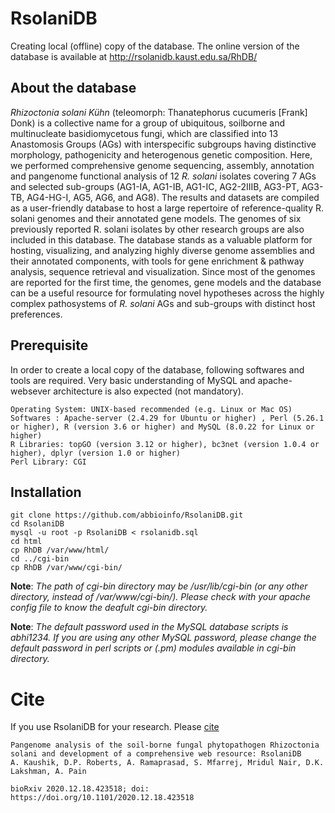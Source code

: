 # RsolaniDB 
Creating local (offline) copy of the database. The online version of the database is available at http://rsolanidb.kaust.edu.sa/RhDB/

## About the database
*Rhizoctonia solani Kühn* (teleomorph: Thanatephorus cucumeris [Frank] Donk) is a collective name for a group of ubiquitous, soilborne and multinucleate basidiomycetous fungi, which are classified into 13 Anastomosis Groups (AGs) with interspecific subgroups having distinctive morphology, pathogenicity and heterogenous genetic composition. Here, we performed comprehensive genome sequencing, assembly, annotation and pangenome functional analysis of 12 *R. solani* isolates covering 7 AGs and selected sub-groups (AG1-IA, AG1-IB, AG1-IC, AG2-2IIIB, AG3-PT, AG3-TB, AG4-HG-I, AG5, AG6, and AG8). The results and datasets are compiled as a user-friendly database to host a large repertoire of reference-quality R. solani genomes and their annotated gene models. The genomes of six previously reported R. solani isolates by other research groups are also included in this database. The database stands as a valuable platform for hosting, visualizing, and analyzing highly diverse genome assemblies and their annotated components, with tools for gene enrichment & pathway analysis, sequence retrieval and visualization. Since most of the genomes are reported for the first time, the genomes, gene models and the database can be a useful resource for formulating novel hypotheses across the highly complex pathosystems of *R. solani*  AGs and sub-groups with distinct host preferences. 

## Prerequisite
In order to create a local copy of the database, following softwares and tools are required. Very basic understanding of MySQL and apache-websever architecture is also expected (not mandatory).

```
Operating System: UNIX-based recommended (e.g. Linux or Mac OS)
Softwares : Apache-server (2.4.29 for Ubuntu or higher) , Perl (5.26.1 or higher), R (version 3.6 or higher) and MySQL (8.0.22 for Linux or higher)
R Libraries: topGO (version 3.12 or higher), bc3net (version 1.0.4 or higher), dplyr (version 1.0 or higher)
Perl Library: CGI
```

## Installation

```
git clone https://github.com/abbioinfo/RsolaniDB.git
cd RsolaniDB
mysql -u root -p RsolaniDB < rsolanidb.sql
cd html
cp RhDB /var/www/html/
cd ../cgi-bin
cp RhDB /var/www/cgi-bin/

```
**Note**: *The path of cgi-bin directory may be /usr/lib/cgi-bin (or any other directory, instead of /var/www/cgi-bin/). Please check with your apache config file to know the deafult cgi-bin directory.*

**Note**: *The default password used in the MySQL database scripts is abhi1234. If you are using any other MySQL password, please change the default password in perl scripts or (.pm) modules available in cgi-bin directory.*


# Cite
If you use RsolaniDB for your research. Please [cite](https://www.biorxiv.org/content/10.1101/2020.12.18.423518v1)

```
Pangenome analysis of the soil-borne fungal phytopathogen Rhizoctonia solani and development of a comprehensive web resource: RsolaniDB
A. Kaushik, D.P. Roberts, A. Ramaprasad, S. Mfarrej, Mridul Nair, D.K. Lakshman, A. Pain

bioRxiv 2020.12.18.423518; doi: https://doi.org/10.1101/2020.12.18.423518
```
